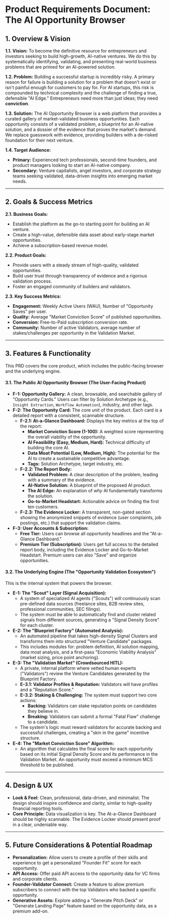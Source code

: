 
# Product Requirements Document: The AI Opportunity Browser

## 1. Overview & Vision

**1.1. Vision:** To become the definitive resource for entrepreneurs and investors seeking to build high-growth, AI-native ventures. We do this by systematically identifying, validating, and presenting real-world business problems that are primed for an AI-powered solution.

**1.2. Problem:** Building a successful startup is incredibly risky. A primary reason for failure is building a solution for a problem that doesn't exist or isn't painful enough for customers to pay for. For AI startups, this risk is compounded by technical complexity and the challenge of finding a true, defensible "AI Edge." Entrepreneurs need more than just ideas; they need **conviction**.

**1.3. Solution:** The AI Opportunity Browser is a web platform that provides a curated gallery of market-validated business opportunities. Each opportunity consists of a validated problem, a blueprint for an AI-native solution, and a dossier of the evidence that proves the market's demand. We replace guesswork with evidence, providing builders with a de-risked foundation for their next venture.

**1.4. Target Audience:**
*   **Primary:** Experienced tech professionals, second-time founders, and product managers looking to start an AI-native company.
*   **Secondary:** Venture capitalists, angel investors, and corporate strategy teams seeking validated, data-driven insights into emerging market needs.

---

## 2. Goals & Success Metrics

**2.1. Business Goals:**
*   Establish the platform as the go-to starting point for building an AI venture.
*   Create a high-value, defensible data asset about early-stage market opportunities.
*   Achieve a subscription-based revenue model.

**2.2. Product Goals:**
*   Provide users with a steady stream of high-quality, validated opportunities.
*   Build user trust through transparency of evidence and a rigorous validation process.
*   Foster an engaged community of builders and validators.

**2.3. Key Success Metrics:**
*   **Engagement:** Weekly Active Users (WAU), Number of "Opportunity Saves" per user.
*   **Quality:** Average "Market Conviction Score" of published opportunities.
*   **Conversion:** Free-to-Paid subscription conversion rate.
*   **Community:** Number of active Validators, average number of stakes/challenges per opportunity in the Validation Market.

---

## 3. Features & Functionality

This PRD covers the core product, which includes the public-facing browser and the underlying engine.

#### **3.1. The Public AI Opportunity Browser (The User-Facing Product)**

*   **F-1: Opportunity Gallery:** A clean, browsable, and searchable gallery of "Opportunity Cards." Users can filter by Solution Archetype (e.g., `Insight Extraction`, `Workflow Automation`), industry, and other tags.
*   **F-2: The Opportunity Card:** The core unit of the product. Each card is a detailed report with a consistent, scannable structure.
    *   **F-2.1: At-a-Glance Dashboard:** Displays the key metrics at the top of the report:
        *   **Market Conviction Score (1-100):** A weighted score representing the overall viability of the opportunity.
        *   **AI Feasibility (Easy, Medium, Hard):** Technical difficulty of building the core AI.
        *   **Data Moat Potential (Low, Medium, High):** The potential for the AI to create a sustainable competitive advantage.
        *   **Tags:** Solution Archetype, target industry, etc.
    *   **F-2.2: The Report Body:**
        *   **Validated Problem:** A clear description of the problem, leading with a summary of the evidence.
        *   **AI-Native Solution:** A blueprint of the proposed AI product.
        *   **The AI Edge:** An explanation of *why* AI fundamentally transforms the solution.
        *   **Go-to-Market Headstart:** Actionable advice on finding the first ten customers.
    *   **F-2.3: The Evidence Locker:** A transparent, non-gated section showing the anonymized snippets of evidence (user complaints, job postings, etc.) that support the validation claims.
*   **F-3: User Accounts & Subscription:**
    *   **Free Tier:** Users can browse all opportunity headlines and the "At-a-Glance Dashboard."
    *   **Premium Tier (Subscription):** Users get full access to the detailed report body, including the Evidence Locker and Go-to-Market Headstart. Premium users can also "Save" and organize opportunities.

#### **3.2. The Underlying Engine (The "Opportunity Validation Ecosystem")**

This is the internal system that powers the browser.

*   **E-1: The "Scout" Layer (Signal Acquisition):**
    *   A system of specialized AI agents ("Scouts") will continuously scan pre-defined data sources (freelance sites, B2B review sites, professional communities, SEC filings).
    *   The system must be able to automatically find and cluster related signals from different sources, generating a "Signal Density Score" for each cluster.
*   **E-2: The "Blueprint Factory" (Automated Analysis):**
    *   An automated pipeline that takes high-density Signal Clusters and transforms them into structured "Venture Candidate" packages.
    *   This includes modules for: problem definition, AI solution mapping, data moat analysis, and a first-pass "Economic Viability Analysis" (market sizing, price point anchoring).
*   **E-3: The "Validation Market" (Crowdsourced HITL):**
    *   A private, internal platform where vetted human experts ("Validators") review the Venture Candidates generated by the Blueprint Factory.
    *   **E-3.1: Validator Profiles & Reputation:** Validators will have profiles and a "Reputation Score."
    *   **E-3.2: Staking & Challenging:** The system must support two core actions:
        *   **Backing:** Validators can stake reputation points on candidates they believe in.
        *   **Breaking:** Validators can submit a formal "Fatal Flaw" challenge to a candidate.
    *   The system's logic must reward validators for accurate backing and successful challenges, creating a "skin in the game" incentive structure.
*   **E-4: The "Market Conviction Score" Algorithm:**
    *   An algorithm that calculates the final score for each opportunity based on its initial Signal Density Score and its performance in the Validation Market. An opportunity must exceed a minimum MCS threshold to be published.

---

## 4. Design & UX

*   **Look & Feel:** Clean, professional, data-driven, and minimalist. The design should inspire confidence and clarity, similar to high-quality financial reporting tools.
*   **Core Principle:** Data visualization is key. The At-a-Glance Dashboard should be highly scannable. The Evidence Locker should present proof in a clear, undeniable way.

---

## 5. Future Considerations & Potential Roadmap

*   **Personalization:** Allow users to create a profile of their skills and experience to get a personalized "Founder Fit" score for each opportunity.
*   **API Access:** Offer paid API access to the opportunity data for VC firms and corporate clients.
*   **Founder-Validator Connect:** Create a feature to allow premium subscribers to connect with the top Validators who backed a specific opportunity.
*   **Generative Assets:** Explore adding a "Generate Pitch Deck" or "Generate Landing Page" feature based on the opportunity data, as a premium add-on.

